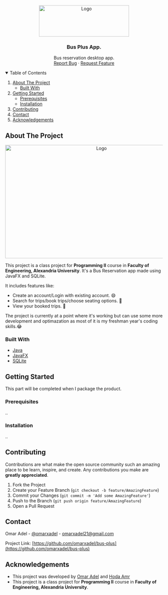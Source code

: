 <!-- PROJECT LOGO -->
<br />
<p align="center">
  <a href="https://github.com/othneildrew/Best-README-Template">
    <img src="https://i.imgur.com/Lznonvs.png" alt="Logo" width="288" height="100">
  </a>

  <h3 align="center">Bus Plus App.</h3>

  <p align="center">
    Bus reservation desktop app.
    <br />
    <!-- <a href="https://github.com/othneildrew/Best-README-Template"><strong>Explore the docs »</strong></a>
    <br />
    <br />
    <a href="https://github.com/othneildrew/Best-README-Template">View Demo</a> 
    ·-->
    <a href="https://github.com/othneildrew/Best-README-Template/issues">Report Bug</a>
    ·
    <a href="https://github.com/othneildrew/Best-README-Template/issues">Request Feature</a>
  </p>
</p>



<!-- TABLE OF CONTENTS -->
<details open="open">
  <summary>Table of Contents</summary>
  <ol>
    <li>
      <a href="#about-the-project">About The Project</a>
      <ul>
        <li><a href="#built-with">Built With</a></li>
      </ul>
    </li>
    <li>
      <a href="#getting-started">Getting Started</a>
      <ul>
        <li><a href="#prerequisites">Prerequisites</a></li>
        <li><a href="#installation">Installation</a></li>
      </ul>
    </li>
    <li><a href="#contributing">Contributing</a></li>
    <li><a href="#contact">Contact</a></li>
    <li><a href="#acknowledgements">Acknowledgements</a></li>
  </ol>
</details>



<!-- ABOUT THE PROJECT -->
## About The Project
<p align="center">
  <img src="https://i.imgur.com/EO77xIB.png" alt="Logo" width="600" height="362">
</p>

This project is a class project for **Programming II** course in **Faculty of Engineering, Alexandria University**. It's a Bus Reservation app made using JavaFX and SQLite.

It includes features like:
* Create an account/Login with existing account. :smile:
* Search for trips/book trips/choose seating options. :bus:
* View your booked trips. :ticket:

The project is currently at a point where it's working but can use some more development and optimazation as most of it is my freshman year's coding skills.:joy:

### Built With

* [Java](https://www.java.com/en/)
* [JavaFX](https://openjfx.io/)
* [SQLite](https://www.sqlite.org/index.html)



<!-- GETTING STARTED -->
## Getting Started

This part will be completed when I package the product.

### Prerequisites

..

### Installation

..

<!-- CONTRIBUTING -->
## Contributing

Contributions are what make the open source community such an amazing place to be learn, inspire, and create. Any contributions you make are **greatly appreciated**.

1. Fork the Project
2. Create your Feature Branch (`git checkout -b feature/AmazingFeature`)
3. Commit your Changes (`git commit -m 'Add some AmazingFeature'`)
4. Push to the Branch (`git push origin feature/AmazingFeature`)
5. Open a Pull Request


<!-- CONTACT -->
## Contact

Omar Adel - [@omarxadel](https://twitter.com/omarxadel) - omarxadel21@gmail.com

Project Link: [https://github.com/omarxadel/bus-plus](https://github.com/omarxadel/bus-plus)



<!-- ACKNOWLEDGEMENTS -->
## Acknowledgements
* This project was developed by [Omar Adel](https://github.com/omarxadel) and [Hoda Amr](https://github.com/hodaamr)
* This project is a class project for **Programming II** course in **Faculty of Engineering, Alexandria University**.


